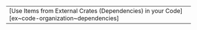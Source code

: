 ||
|--------|
| [Use Items from External Crates (Dependencies) in your Code][ex~code-organization~dependencies] |
